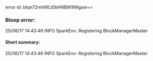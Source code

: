 error id: btqn72mhWLt0bHNBW9Wgaw==
### Bloop error:

25/06/17 14:43:46 INFO SparkEnv: Registering BlockManagerMaster
#### Short summary: 

25/06/17 14:43:46 INFO SparkEnv: Registering BlockManagerMaster